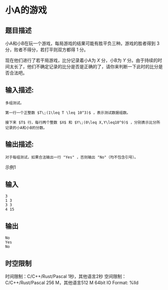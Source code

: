 # 小A的游戏

## 题目描述

小A和小B在玩一个游戏，每局游戏的结果可能有胜平负三种。游戏的胜者得到 $3$ 分，败者不得分，若打平则双方都得 $1$ 分。  
  
现在他们进行了若干局游戏，比分记录着小A为 $X$ 分，小B为 $Y$ 分。由于持续的时间太长了，他们不确定记录的比分是否是正确的了，请你来判断一下此时的比分是否合法吧。

## 输入描述:
    
    
    多组测试。  
      
    第一行一个正整数 $T\;(1\leq T \leq 10^3)$ ，表示测试数据组数。  
      
    接下来 $T$ 行，每行两个整数 $X$ 和 $Y\;(0\leq X,Y\leq10^9)$ ，分别表示比分所记录的小A和小B的分数。

## 输出描述:
    
    
    对于每组测试，如果合法输出一行 "Yes" ，否则输出 "No"（均不包含引号）。

示例1 

## 输入
    
    
    3
    1 3
    3 3
    4 15

## 输出
    
    
    No
    Yes
    No


## 时空限制

时间限制：C/C++/Rust/Pascal 1秒，其他语言2秒
空间限制：C/C++/Rust/Pascal 256 M，其他语言512 M
64bit IO Format: %lld